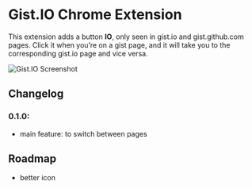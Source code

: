 # Gist.IO Chrome Extension

This extension adds a button **IO**, only seen in gist.io and gist.github.com pages. Click it when you’re on a gist page, and it will take you to the corresponding gist.io page and vice versa.

![Gist.IO Screenshot](http://f.cl.ly/items/2i0T0Z1b351w0D2I1H3v/gist-io-chrome.png)

## Changelog

### 0.1.0:

- main feature: to switch between pages

## Roadmap

- better icon
